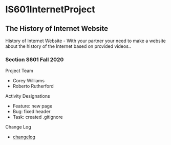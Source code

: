 # IS601InternetProject
## The History of Internet Website

History of Internet Website - With your partner your need to make a website about the history of the Internet based on provided videos.. 

### Section S601 Fall 2020
Project Team
- Corey Williams
- Roberto Rutherford

Activity Designations
- Feature: new page
- Bug: fixed header
- Task: created .gitignore

Change Log
- [changelog](https://github.com/rpr325/IS601InternetHistoryProject/blob/master/changelog.md)